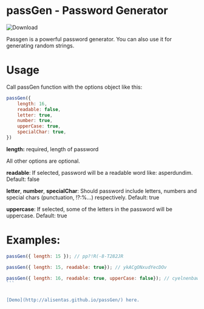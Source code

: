 passGen - Password Generator
====

![Download](http://img.shields.io/badge/download-1.2%20kb-blue.svg)

Passgen is a powerful password generator. You can also use it for generating random strings.

Usage
====

Call passGen function with the options object like this:

```javascript
passGen({
    length: 16,
    readable: false,
    letter: true,
    number: true,
    upperCase: true,
    specialChar: true,
})
```

**length:** required, length of password

All other options are optional.

**readable**: If selected, password will be a readable word like: asperdundim. Default: false

**letter**, **number**, **specialChar**: Should password include letters, numbers and special chars (punctuation, !?:%...) respectively. Default: true

**uppercase**: If selected, some of the letters in the password will be uppercase. Default: true

Examples:
====
````javascript
passGen({ length: 15 }); // pp?!R(-8-T282JR

passGen({ length: 15, readable: true}); // ykACgONxudYecDOv

passGen({ length: 16, readable: true, upperCase: false}); // cyelnenbawzazfas
```


[Demo](http://alisentas.github.io/passGen/) here.
